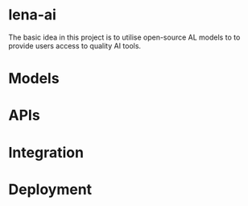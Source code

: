 # lena-ai
The basic idea in this project is to utilise open-source AL models to to provide users access to quality AI tools. 

# Models

# APIs

# Integration

# Deployment
